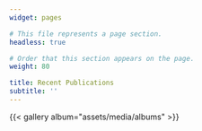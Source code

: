 ```yaml
---
widget: pages

# This file represents a page section.
headless: true

# Order that this section appears on the page.
weight: 80

title: Recent Publications
subtitle: ''
---
```


{{< gallery album="assets/media/albums" >}}